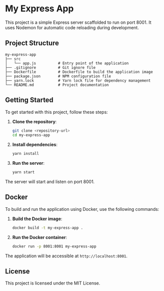 # My Express App

This project is a simple Express server scaffolded to run on port 8001. It uses Nodemon for automatic code reloading during development.

## Project Structure

```
my-express-app
├── src
│   └── app.js          # Entry point of the application
├── .gitignore          # Git ignore file
├── Dockerfile          # Dockerfile to build the application image
├── package.json        # NPM configuration file
├── yarn.lock           # Yarn lock file for dependency management
└── README.md           # Project documentation
```

## Getting Started

To get started with this project, follow these steps:

1. **Clone the repository**:
   ```bash
   git clone <repository-url>
   cd my-express-app
   ```

2. **Install dependencies**:
   ```bash
   yarn install
   ```

3. **Run the server**:
   ```bash
   yarn start
   ```

The server will start and listen on port 8001.

## Docker

To build and run the application using Docker, use the following commands:

1. **Build the Docker image**:
   ```bash
   docker build -t my-express-app .
   ```

2. **Run the Docker container**:
   ```bash
   docker run -p 8001:8001 my-express-app
   ```

The application will be accessible at `http://localhost:8001`.

## License

This project is licensed under the MIT License.